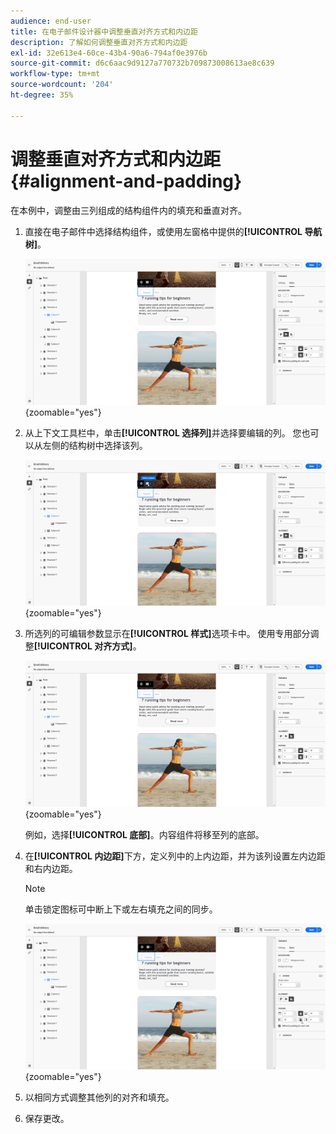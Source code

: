 ```yaml
---
audience: end-user
title: 在电子邮件设计器中调整垂直对齐方式和内边距
description: 了解如何调整垂直对齐方式和内边距
exl-id: 32e613e4-60ce-43b4-90a6-794af0e3976b
source-git-commit: d6c6aac9d9127a770732b709873008613ae8c639
workflow-type: tm+mt
source-wordcount: '204'
ht-degree: 35%

---
```


# 调整垂直对齐方式和内边距 {#alignment-and-padding}

在本例中，调整由三列组成的结构组件内的填充和垂直对齐。

1. 直接在电子邮件中选择结构组件，或使用左窗格中提供的&#x200B;**[!UICONTROL 导航树]**。

   ![显示导航树中结构组件选择的屏幕快照](assets/alignment_1.png){zoomable="yes"}

1. 从上下文工具栏中，单击&#x200B;**[!UICONTROL 选择列]**&#x200B;并选择要编辑的列。 您也可以从左侧的结构树中选择该列。

   ![显示上下文工具栏中的列选择的屏幕截图](assets/alignment_2.png){zoomable="yes"}

1. 所选列的可编辑参数显示在&#x200B;**[!UICONTROL 样式]**&#x200B;选项卡中。 使用专用部分调整&#x200B;**[!UICONTROL 对齐方式]**。

   ![显示“样式”选项卡中的对齐调整选项的屏幕快照](assets/alignment_3.png){zoomable="yes"}

   例如，选择&#x200B;**[!UICONTROL 底部]**。内容组件将移至列的底部。

1. 在&#x200B;**[!UICONTROL 内边距]**&#x200B;下方，定义列中的上内边距，并为该列设置左内边距和右内边距。

   >[!NOTE]
   >
   >单击锁定图标可中断上下或左右填充之间的同步。

   ![显示填充调整选项的屏幕截图](assets/alignment_4.png){zoomable="yes"}

1. 以相同方式调整其他列的对齐和填充。

1. 保存更改。